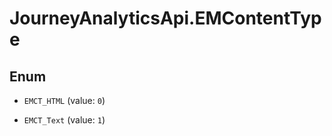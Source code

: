 # JourneyAnalyticsApi.EMContentType

## Enum


* `EMCT_HTML` (value: `0`)

* `EMCT_Text` (value: `1`)


